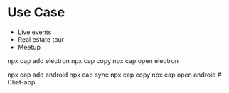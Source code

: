 # Use Case
* Live events
* Real estate tour
* Meetup

npx cap add electron
npx cap copy
npx cap open electron

npx cap add android
npx cap sync
npx cap copy
npx cap open android
#   C h a t - a p p  
 